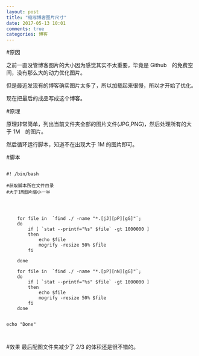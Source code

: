 ```yaml
---
layout: post
title: "缩写博客图片尺寸"
date: 2017-05-13 10:01
comments: true
categories: 博客
---
```


#原因

之前一直没管博客图片的大小因为感觉其实不太重要，毕竟是 Github　的免费空间，没有那么大的动力优化图片。

但是最近发现有的博客确实图片太多了，所以加载起来很慢，所以才开始了优化。

现在把最后的成品写成这个博客。

<!--more-->

#原理

原理非常简单，列出当前文件夹全部的图片文件(JPG,PNG)，然后处理所有的大于 1M　的图片。

然后循环运行脚本，知道不在出现大于 1M 的图片即可。

#脚本

~~~~~~~~~~~~~~~~~~~~~~~~~~~~~~~~~~~~~~~~

#! /bin/bash 

#获取脚本所在文件目录
#大于1M图片缩小一半




    for file in  `find ./ -name "*.[jJ][pP][gG]"`;
    do    	
    	if [ `stat --printf="%s" $file` -gt 1000000 ]
		then
    		echo $file
    		mogrify -resize 50% $file
		fi

	done

	for file in  `find ./ -name "*.[pP][nN][gG]"`;
    do 
    	if [ `stat --printf="%s" $file` -gt 1000000 ]
		then
    		echo $file
    		mogrify -resize 50% $file
		fi
	done


echo "Done"



~~~~~~~~~~~~~~~~~~~~~~~~~~~~~~~~~~~~~~~~

#效果
最后配图文件夹减少了 2/3 的体积还是很不错的。
